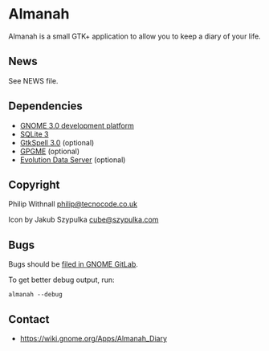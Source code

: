 Almanah
=======

Almanah is a small GTK+ application to allow you to keep a diary of your life.

News
---

See NEWS file.

Dependencies
---

 * [GNOME 3.0 development platform](http://www.gnome.org/)
 * [SQLite 3](http://sqlite.org/)
 * [GtkSpell 3.0](http://gtkspell.sourceforge.net/) (optional)
 * [GPGME](http://www.gnupg.org/gpgme.html) (optional)
 * [Evolution Data Server](https://wiki.gnome.org/Apps/Evolution) (optional)

Copyright
---

Philip Withnall <philip@tecnocode.co.uk>

Icon by Jakub Szypulka <cube@szypulka.com>

Bugs
---

Bugs should be [filed in GNOME GitLab](https://gitlab.gnome.org/GNOME/almanah/issues/new).

To get better debug output, run:
```
almanah --debug
```

Contact
---

 * https://wiki.gnome.org/Apps/Almanah_Diary
